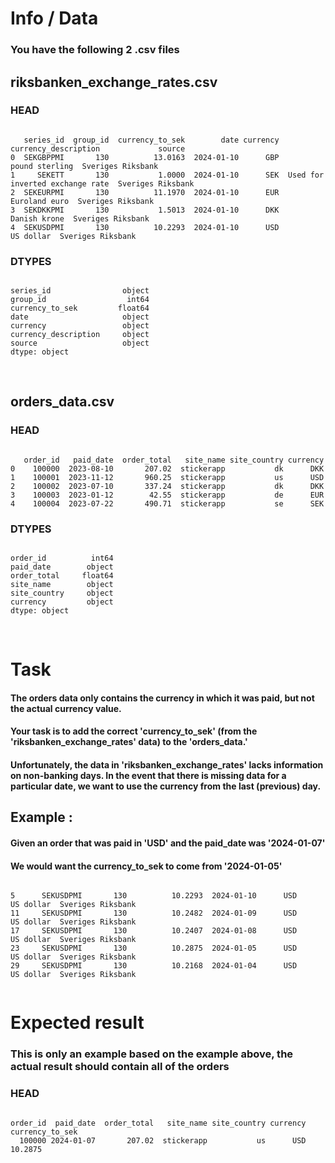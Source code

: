 
# Info / Data

### You have the following 2 .csv files

## <strong> riksbanken_exchange_rates.csv </strong>
### HEAD
```

   series_id  group_id  currency_to_sek        date currency             currency_description             source
0  SEKGBPPMI       130          13.0163  2024-01-10      GBP                   pound sterling  Sveriges Riksbank
1     SEKETT       130           1.0000  2024-01-10      SEK  Used for inverted exchange rate  Sveriges Riksbank
2  SEKEURPMI       130          11.1970  2024-01-10      EUR                    Euroland euro  Sveriges Riksbank
3  SEKDKKPMI       130           1.5013  2024-01-10      DKK                     Danish krone  Sveriges Riksbank
4  SEKUSDPMI       130          10.2293  2024-01-10      USD                        US dollar  Sveriges Riksbank

```

### DTYPES
```

series_id                object
group_id                  int64
currency_to_sek         float64
date                     object
currency                 object
currency_description     object
source                   object
dtype: object

```

<br>

## <strong> orders_data.csv </strong>
### HEAD
```

   order_id   paid_date  order_total   site_name site_country currency
0    100000  2023-08-10       207.02  stickerapp           dk      DKK
1    100001  2023-11-12       960.25  stickerapp           us      USD
2    100002  2023-07-10       337.24  stickerapp           dk      DKK
3    100003  2023-01-12        42.55  stickerapp           de      EUR
4    100004  2023-07-22       490.71  stickerapp           se      SEK

```

### DTYPES
```

order_id          int64
paid_date        object
order_total     float64
site_name        object
site_country     object
currency         object
dtype: object

```

<br>

# Task

#### The orders data only contains the currency in which it was paid, but not the actual currency value.
#### Your task is to add the correct 'currency_to_sek' (from the 'riksbanken_exchange_rates' data) to the 'orders_data.'

#### Unfortunately, the data in 'riksbanken_exchange_rates' lacks information on non-banking days. In the event that there is missing data for a particular date, we want to use the currency from the last (previous) day.

## Example :

#### Given an order that was paid in 'USD' and the paid_date was '2024-01-07'<br>
#### We would want the currency_to_sek to come from '2024-01-05'<br>

```

5      SEKUSDPMI       130          10.2293  2024-01-10      USD            US dollar  Sveriges Riksbank
11     SEKUSDPMI       130          10.2482  2024-01-09      USD            US dollar  Sveriges Riksbank
17     SEKUSDPMI       130          10.2407  2024-01-08      USD            US dollar  Sveriges Riksbank
23     SEKUSDPMI       130          10.2875  2024-01-05      USD            US dollar  Sveriges Riksbank
29     SEKUSDPMI       130          10.2168  2024-01-04      USD            US dollar  Sveriges Riksbank


```

# Expected result

### <strong> This is only an example based on the example above, the actual result should contain all of the orders </strong>

### HEAD 

```

order_id  paid_date  order_total   site_name site_country currency  currency_to_sek
  100000 2024-01-07       207.02  stickerapp           us      USD          10.2875

```